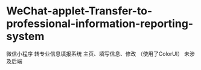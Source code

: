 # WeChat-applet-Transfer-to-professional-information-reporting-system

微信小程序 转专业信息填报系统 主页、填写信息、修改 
（使用了ColorUI）   未涉及后端
